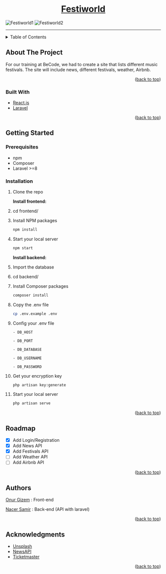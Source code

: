 <div align="center">
    <h1 style="text-decoration:underline">Festiworld</h1>
</div>

![Festiworld1](https://i.ibb.co/QM0DqGZ/festiworld1.png)
![Festiworld2](https://i.ibb.co/Ld7HPLc/festiworld2.png)

---

<!-- TABLE OF CONTENTS -->
<details>
  <summary>Table of Contents</summary>
  <ol>
    <li>
      <a href="#about-the-project">About The Project</a>
      <ul>
        <li><a href="#built-with">Built With</a></li>
      </ul>
    </li>
    <li>
      <a href="#getting-started">Getting Started</a>
      <ul>
        <li><a href="#prerequisites">Prerequisites</a></li>
        <li><a href="#installation">Installation</a></li>
      </ul>
    </li>
    <li><a href="#roadmap">Roadmap</a></li>
    <li><a href="#contact">Contact</a></li>
    <li><a href="#acknowledgments">Acknowledgments</a></li>
  </ol>
</details>



<!-- ABOUT THE PROJECT -->
## About The Project

For our training at BeCode, we had to create a site that lists different music festivals. The site will include news, different festivals, weather, Airbnb. 


<p align="right">(<a href="#top">back to top</a>)</p>


### Built With

* [React.js](https://reactjs.org/)
* [Laravel](https://laravel.com)

<p align="right">(<a href="#top">back to top</a>)</p>


<!-- GETTING STARTED -->
## Getting Started

### Prerequisites

* npm
* Composer
* Laravel >=8
    

### Installation

1. Clone the repo

    **Install frontend:**

2. cd frontend/
   
3. Install NPM packages
   ```sh
   npm install
   ```
4. Start your local server
   ```sh
   npm start
   ```
    **Install backend:**

5. Import the database 

6. cd backend/

7. Install Composer packages
    ```sh
    composer install
    ```

8. Copy the .env file
    ```sh
    cp .env.example .env
    ```

9. Config your .env file
    ```
    - DB_HOST

    - DB_PORT 

    - DB_DATABASE 

    - DB_USERNAME  

    - DB_PASSWORD 
    ```

10. Get your encryption key
    ```sh
    php artisan key:generate
    ```
11. Start your local server
    ```sh
    php artisan serve
    ```

<p align="right">(<a href="#top">back to top</a>)</p>


<!-- ROADMAP -->
## Roadmap

- [x] Add Login/Registration
- [x] Add News API
- [x] Add Festivals API
- [ ] Add Weather API
- [ ] Add Airbnb API

<p align="right">(<a href="#top">back to top</a>)</p>


<!-- Authors -->
## Authors

[Onur Gizem](https://github.com/GizemOnur) : Front-end

[Nacer Samir](https://github.com/nass22) : Back-end (API with laravel)

<p align="right">(<a href="#top">back to top</a>)</p>


<!-- ACKNOWLEDGMENTS -->
## Acknowledgments


* [Unsplash](https://unsplash.com)
* [NewsAPI](https://newsapi.org/)
* [Ticketmaster](https://ticketmaster.com)


<p align="right">(<a href="#top">back to top</a>)</p>

